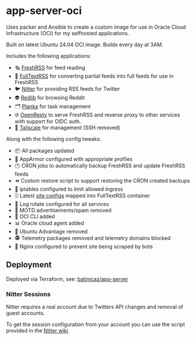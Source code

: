 # app-server-oci

Uses packer and Ansible to create a custom image for use in Oracle Cloud Infrastructure (OCI) for my selfhosted applications.

Built on latest Ubuntu 24.04 OCI image. Builds every day at 3AM.

Includes the following applications:

- :newspaper_roll: [FreshRSS](https://github.com/FreshRSS/FreshRSS) for feed reading
- :mag_right: [FullTextRSS](https://github.com/heussd/fivefilters-full-text-rss-docker/tree/master) for converting partial feeds into full feeds for use in FreshRSS
- :bird: [Nitter](https://github.com/zedeus/nitter) for providing RSS feeds for Twitter
- :alien: [Redlib](https://github.com/redlib-org/redlib) for browsing Reddit
- :card_index_dividers: [Planka](https://github.com/plankanban/planka) for task management
- :globe_with_meridians: [OpenResty](https://github.com/openresty/openresty) to serve FreshRSS and reverse proxy to other services with support for OIDC auth.
- :closed_lock_with_key: [Tailscale](https://github.com/tailscale/tailscale) for management (SSH removed)

Along with the following config tweaks:

- :package: All packages updated
- :mechanical_arm: AppArmor configured with appropriate profiles
- :clock1: CRON jobs to automatically backup FreshRSS and update FreshRSS feeds
- :rewind: Custom restore script to support restoring the CRON created backups
- :no_entry_sign: iptables configured to limit allowed ingress
- :file_cabinet: Latest [site configs](https://github.com/fivefilters/ftr-site-config) mapped into FullTextRSS container
- :broom: Log rotate configured for all services
- :no_bell: MOTD advertisements/spam removed
- :toolbox: OCI CLI added
- :bar_chart: Oracle cloud agent added
- :no_good: Ubuntu Advantage removed
- :detective: Telemetry packages removed and telemetry domains blocked
- :robot: Nginx configured to prevent site being scraped by bots

## Deployment

Deployed via Terraform, see: [batinicaz/app-server](https://github.com/batinicaz/app-server)

### Nitter Sessions

Nitter requires a real account due to Twitters API changes and removal of guest accounts.

To get the session configuration from your account you can use the script provided in the [Nitter wiki](https://github.com/zedeus/nitter/wiki/Creating-session-tokens).
